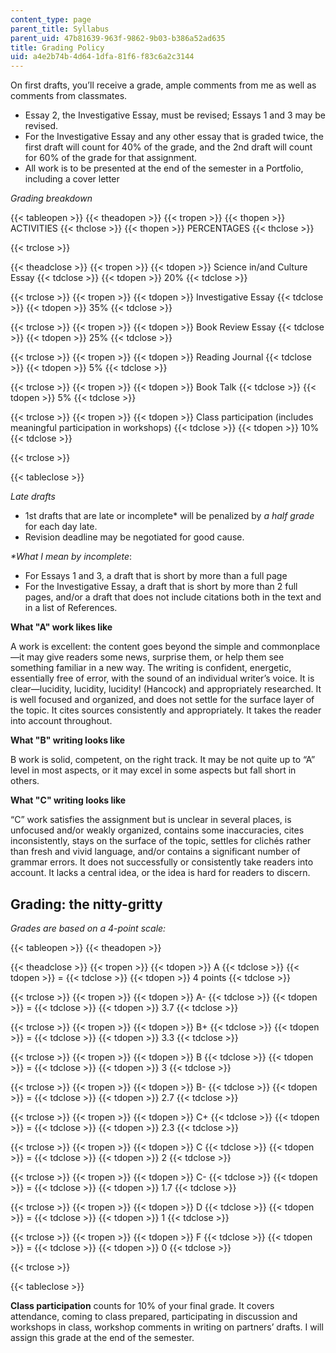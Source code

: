 ```yaml
---
content_type: page
parent_title: Syllabus
parent_uid: 47b81639-963f-9862-9b03-b386a52ad635
title: Grading Policy
uid: a4e2b74b-4d64-1dfa-81f6-f83c6a2c3144
---
```


On first drafts, you’ll receive a grade, ample comments from me as well as comments from classmates.

*   Essay 2, the Investigative Essay, must be revised; Essays 1 and 3 may be revised.
*   For the Investigative Essay and any other essay that is graded twice, the first draft will count for 40% of the grade, and the 2nd draft will count for 60% of the grade for that assignment.
*   All work is to be presented at the end of the semester in a Portfolio, including a cover letter

_Grading breakdown_

{{< tableopen >}}
{{< theadopen >}}
{{< tropen >}}
{{< thopen >}}
ACTIVITIES
{{< thclose >}}
{{< thopen >}}
PERCENTAGES
{{< thclose >}}

{{< trclose >}}

{{< theadclose >}}
{{< tropen >}}
{{< tdopen >}}
Science in/and Culture Essay
{{< tdclose >}}
{{< tdopen >}}
20%
{{< tdclose >}}

{{< trclose >}}
{{< tropen >}}
{{< tdopen >}}
Investigative Essay
{{< tdclose >}}
{{< tdopen >}}
35%
{{< tdclose >}}

{{< trclose >}}
{{< tropen >}}
{{< tdopen >}}
Book Review Essay
{{< tdclose >}}
{{< tdopen >}}
25%
{{< tdclose >}}

{{< trclose >}}
{{< tropen >}}
{{< tdopen >}}
Reading Journal
{{< tdclose >}}
{{< tdopen >}}
5%
{{< tdclose >}}

{{< trclose >}}
{{< tropen >}}
{{< tdopen >}}
Book Talk
{{< tdclose >}}
{{< tdopen >}}
5%
{{< tdclose >}}

{{< trclose >}}
{{< tropen >}}
{{< tdopen >}}
Class participation (includes meaningful participation in workshops)
{{< tdclose >}}
{{< tdopen >}}
10%
{{< tdclose >}}

{{< trclose >}}

{{< tableclose >}}

_Late drafts_

*   1st drafts that are late or incomplete\* will be penalized by _a half grade_ for each day late.
*   Revision deadline may be negotiated for good cause.

_\*What I mean by incomplete_:

*   For Essays 1 and 3, a draft that is short by more than a full page
*   For the Investigative Essay, a draft that is short by more than 2 full pages, and/or a draft that does not include citations both in the text and in a list of References.

**What "A" work likes like**

A work is excellent: the content goes beyond the simple and commonplace—it may give readers some news, surprise them, or help them see something familiar in a new way. The writing is confident, energetic, essentially free of error, with the sound of an individual writer’s voice. It is clear—lucidity, lucidity, lucidity! (Hancock) and appropriately researched. It is well focused and organized, and does not settle for the surface layer of the topic. It cites sources consistently and appropriately. It takes the reader into account throughout.

**What "B" writing looks like**

B work is solid, competent, on the right track. It may be not quite up to “A” level in most aspects, or it may excel in some aspects but fall short in others.

**What "C" writing looks like**

“C” work satisfies the assignment but is unclear in several places, is unfocused and/or weakly organized, contains some inaccuracies, cites inconsistently, stays on the surface of the topic, settles for clichés rather than fresh and vivid language, and/or contains a significant number of grammar errors. It does not successfully or consistently take readers into account. It lacks a central idea, or the idea is hard for readers to discern.

Grading: the nitty-gritty
-------------------------

_Grades are based on a 4-point scale:_

{{< tableopen >}}
{{< theadopen >}}

{{< theadclose >}}
{{< tropen >}}
{{< tdopen >}}
A
{{< tdclose >}}
{{< tdopen >}}
\=
{{< tdclose >}}
{{< tdopen >}}
4 points
{{< tdclose >}}

{{< trclose >}}
{{< tropen >}}
{{< tdopen >}}
A-
{{< tdclose >}}
{{< tdopen >}}
\=
{{< tdclose >}}
{{< tdopen >}}
3.7
{{< tdclose >}}

{{< trclose >}}
{{< tropen >}}
{{< tdopen >}}
B+
{{< tdclose >}}
{{< tdopen >}}
\=
{{< tdclose >}}
{{< tdopen >}}
3.3
{{< tdclose >}}

{{< trclose >}}
{{< tropen >}}
{{< tdopen >}}
B
{{< tdclose >}}
{{< tdopen >}}
\=
{{< tdclose >}}
{{< tdopen >}}
3
{{< tdclose >}}

{{< trclose >}}
{{< tropen >}}
{{< tdopen >}}
B-
{{< tdclose >}}
{{< tdopen >}}
\=
{{< tdclose >}}
{{< tdopen >}}
2.7
{{< tdclose >}}

{{< trclose >}}
{{< tropen >}}
{{< tdopen >}}
C+
{{< tdclose >}}
{{< tdopen >}}
\=
{{< tdclose >}}
{{< tdopen >}}
2.3
{{< tdclose >}}

{{< trclose >}}
{{< tropen >}}
{{< tdopen >}}
C
{{< tdclose >}}
{{< tdopen >}}
\=
{{< tdclose >}}
{{< tdopen >}}
2
{{< tdclose >}}

{{< trclose >}}
{{< tropen >}}
{{< tdopen >}}
C-
{{< tdclose >}}
{{< tdopen >}}
\=
{{< tdclose >}}
{{< tdopen >}}
1.7
{{< tdclose >}}

{{< trclose >}}
{{< tropen >}}
{{< tdopen >}}
D
{{< tdclose >}}
{{< tdopen >}}
\=
{{< tdclose >}}
{{< tdopen >}}
1
{{< tdclose >}}

{{< trclose >}}
{{< tropen >}}
{{< tdopen >}}
F
{{< tdclose >}}
{{< tdopen >}}
\=
{{< tdclose >}}
{{< tdopen >}}
0
{{< tdclose >}}

{{< trclose >}}

{{< tableclose >}}

**Class participation** counts for 10% of your final grade. It covers attendance, coming to class prepared, participating in discussion and workshops in class, workshop comments in writing on partners’ drafts. I will assign this grade at the end of the semester.